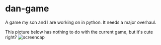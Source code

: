 dan-game
========

A game my son and I are working on in python. It needs a major overhaul.

This picture below has nothing to do with the current game, but it's cute right?
![screencap](http://media.davidkanter.com/Screenshot-2015-01-02-19.49.32.png)
